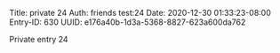 Title: private 24
Auth: friends test:24
Date: 2020-12-30 01:33:23-08:00
Entry-ID: 630
UUID: e176a40b-1d3a-5368-8827-623a600da762

Private entry 24